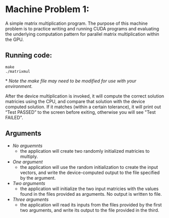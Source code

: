 # Machine Problem 1:

A simple matrix multiplication program. The purpose of this machine problem is to practice writing and running CUDA programs and evaluating the underlying computation pattern for parallel matrix multiplication within the GPU. 

## Running code:
```
make
./matrixmul
```
\* *Note the make file may need to be modified for use with your environment.*

After the device multiplication is invoked, it will compute the correct
solution matricies using the CPU, and compare that solution with the device computed solution. If it matches (within a certain tolerance), it will print
out “Test PASSED” to the screen before exiting, otherwise you will see "Test FAILED".

## Arguments
- *No arguemnts*
   - the application will create two randomly initialized matricies to multiply. 
- *One argument*
   - the application will use the random initialization to create the input vectors, and write the device-computed output to the file specified by the argument.
- *Two arguments*
   - the application will initialize the two input matricies with the values found in the files provided as arguments. No output is written to file.
- *Three arguments* 
   - the application will read its inputs from the files provided by the first two arguments, and write its output to the file provided in the third.


